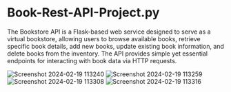 # Book-Rest-API-Project.py
The Bookstore API is a Flask-based web service designed to serve as a virtual bookstore, allowing users to browse available books, retrieve specific book details, add new books, update existing book information, and delete books from the inventory. The API provides simple yet essential endpoints for interacting with book data via HTTP requests.

![Screenshot 2024-02-19 113240](https://github.com/AmandaEvola/Book-Rest-API-Project.py/assets/92234152/690d9a38-f767-4ab6-83de-25bc053c2da1)
![Screenshot 2024-02-19 113259](https://github.com/AmandaEvola/Book-Rest-API-Project.py/assets/92234152/dc687a7f-ada2-4abb-8809-6235b61f674b)
![Screenshot 2024-02-19 113308](https://github.com/AmandaEvola/Book-Rest-API-Project.py/assets/92234152/0bdbd034-925d-4888-9cfa-1cd063749638)
![Screenshot 2024-02-19 113316](https://github.com/AmandaEvola/Book-Rest-API-Project.py/assets/92234152/5db6ed61-62bf-4e63-9a84-726de7aca295)





